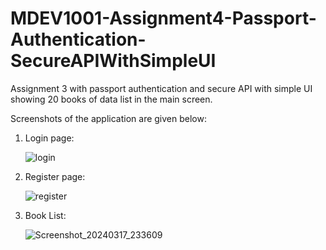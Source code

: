 # MDEV1001-Assignment4-Passport-Authentication-SecureAPIWithSimpleUI
Assignment 3 with passport authentication and secure API with simple UI showing 20 books of data list in the main screen.

Screenshots of the application are given below:
1) Login page:
   
   ![login](https://github.com/puja110/MDEV1004-Assignment3-Passport-Authentication-SecureAPIWithSimpleUI/assets/26729312/b31c7707-30d7-4793-bc21-2b1f9acde78f)
   

3) Register page:
   
   ![register](https://github.com/puja110/MDEV1004-Assignment3-Passport-Authentication-SecureAPIWithSimpleUI/assets/26729312/e6ac1d10-e642-43ba-b5f1-3c3c222cc521)
   

5) Book List:
   
   ![Screenshot_20240317_233609](https://github.com/puja110/MDEV1004-Assignment3-Passport-Authentication-SecureAPIWithSimpleUI/assets/26729312/33f22eef-503f-4e0b-b54f-a7f1c43543a0)



